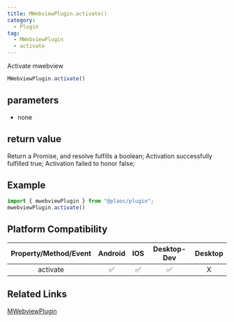 ```yaml
---
title: MWebviewPlugin.activate()
category:
  - Plugin
tag:
  - MWebviewPlugin
  - activate
---
```


Activate mwebview

```js
MWebviewPlugin.activate()
```

## parameters

  - none

## return value

  Return a Promise, and resolve fulfills a boolean;
  Activation successfully fulfilled true;
  Activation failed to honor false;

## Example
```js
import { mwebviewPlugin } from "@plaoc/plugin";
mwebviewPlugin.activate()
```

## Platform Compatibility

| Property/Method/Event| Android | IOS | Desktop-Dev | Desktop |
|:--------------------:|:-------:|:---:|:-----------:|:-------:|
| activate             | ✅       | ✅  | ✅         | X       |

## Related Links

[MWebviewPlugin](./index.md)


